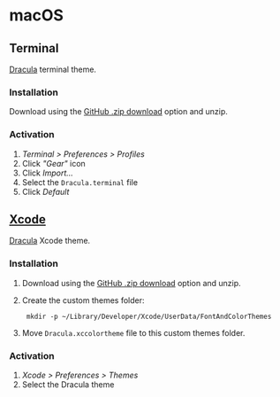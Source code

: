 # macOS

## Terminal

[Dracula](https://draculatheme.com/terminal) terminal theme.

### Installation

Download using the [GitHub .zip download](https://github.com/dracula/terminal-app/archive/master.zip) option and unzip.

### Activation

1. _Terminal > Preferences > Profiles_
2. Click _"Gear"_ icon
3. Click _Import…_
4. Select the `Dracula.terminal` file
5. Click _Default_

## [Xcode](https://developer.apple.com/xcode/)

[Dracula](https://draculatheme.com/xcode) Xcode theme.

### Installation

1. Download using the [GitHub .zip download](https://github.com/dracula/xcode/archive/master.zip) option and unzip.
2. Create the custom themes folder:

        mkdir -p ~/Library/Developer/Xcode/UserData/FontAndColorThemes

3. Move `Dracula.xccolortheme` file to this custom themes folder.

### Activation

1. _Xcode > Preferences > Themes_
2. Select the Dracula theme
